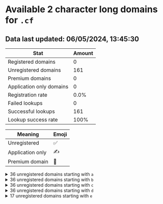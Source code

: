 # Available 2 character long domains for `.cf`

## Data last updated: 06/05/2024, 13:45:30

|Stat|Amount|
|--|--|
|Registered domains|0|
|Unregistered domains|161|
|Premium domains|0|
|Application only domains|0|
|Registration rate|0.0%|
|Failed lookups|0|
|Successful lookups|161|
|Lookup success rate|100%|


|Meaning|Emoji|
|--|--|
|Unregistered|:white_check_mark:|
|Application only|:writing_hand:|
|Premium domain|:gem:|

<details>
<summary>36 unregistered domains starting with <bold><code>a</code></bold></summary>

|Type|Domain|
|--|--|
|:white_check_mark:|`a0.cf`|
|:white_check_mark:|`a1.cf`|
|:white_check_mark:|`a2.cf`|
|:white_check_mark:|`a3.cf`|
|:white_check_mark:|`a4.cf`|
|:white_check_mark:|`a5.cf`|
|:white_check_mark:|`a6.cf`|
|:white_check_mark:|`a7.cf`|
|:white_check_mark:|`a8.cf`|
|:white_check_mark:|`a9.cf`|
|:white_check_mark:|`aa.cf`|
|:white_check_mark:|`ab.cf`|
|:white_check_mark:|`ac.cf`|
|:white_check_mark:|`ad.cf`|
|:white_check_mark:|`ae.cf`|
|:white_check_mark:|`af.cf`|
|:white_check_mark:|`ag.cf`|
|:white_check_mark:|`ah.cf`|
|:white_check_mark:|`ai.cf`|
|:white_check_mark:|`aj.cf`|
|:white_check_mark:|`ak.cf`|
|:white_check_mark:|`al.cf`|
|:white_check_mark:|`am.cf`|
|:white_check_mark:|`an.cf`|
|:white_check_mark:|`ao.cf`|
|:white_check_mark:|`ap.cf`|
|:white_check_mark:|`aq.cf`|
|:white_check_mark:|`ar.cf`|
|:white_check_mark:|`as.cf`|
|:white_check_mark:|`at.cf`|
|:white_check_mark:|`au.cf`|
|:white_check_mark:|`av.cf`|
|:white_check_mark:|`aw.cf`|
|:white_check_mark:|`ax.cf`|
|:white_check_mark:|`ay.cf`|
|:white_check_mark:|`az.cf`|
</details>
<details>
<summary>36 unregistered domains starting with <bold><code>b</code></bold></summary>

|Type|Domain|
|--|--|
|:white_check_mark:|`b0.cf`|
|:white_check_mark:|`b1.cf`|
|:white_check_mark:|`b2.cf`|
|:white_check_mark:|`b3.cf`|
|:white_check_mark:|`b4.cf`|
|:white_check_mark:|`b5.cf`|
|:white_check_mark:|`b6.cf`|
|:white_check_mark:|`b7.cf`|
|:white_check_mark:|`b8.cf`|
|:white_check_mark:|`b9.cf`|
|:white_check_mark:|`ba.cf`|
|:white_check_mark:|`bb.cf`|
|:white_check_mark:|`bc.cf`|
|:white_check_mark:|`bd.cf`|
|:white_check_mark:|`be.cf`|
|:white_check_mark:|`bf.cf`|
|:white_check_mark:|`bg.cf`|
|:white_check_mark:|`bh.cf`|
|:white_check_mark:|`bi.cf`|
|:white_check_mark:|`bj.cf`|
|:white_check_mark:|`bk.cf`|
|:white_check_mark:|`bl.cf`|
|:white_check_mark:|`bm.cf`|
|:white_check_mark:|`bn.cf`|
|:white_check_mark:|`bo.cf`|
|:white_check_mark:|`bp.cf`|
|:white_check_mark:|`bq.cf`|
|:white_check_mark:|`br.cf`|
|:white_check_mark:|`bs.cf`|
|:white_check_mark:|`bt.cf`|
|:white_check_mark:|`bu.cf`|
|:white_check_mark:|`bv.cf`|
|:white_check_mark:|`bw.cf`|
|:white_check_mark:|`bx.cf`|
|:white_check_mark:|`by.cf`|
|:white_check_mark:|`bz.cf`|
</details>
<details>
<summary>36 unregistered domains starting with <bold><code>c</code></bold></summary>

|Type|Domain|
|--|--|
|:white_check_mark:|`c0.cf`|
|:white_check_mark:|`c1.cf`|
|:white_check_mark:|`c2.cf`|
|:white_check_mark:|`c3.cf`|
|:white_check_mark:|`c4.cf`|
|:white_check_mark:|`c5.cf`|
|:white_check_mark:|`c6.cf`|
|:white_check_mark:|`c7.cf`|
|:white_check_mark:|`c8.cf`|
|:white_check_mark:|`c9.cf`|
|:white_check_mark:|`ca.cf`|
|:white_check_mark:|`cb.cf`|
|:white_check_mark:|`cc.cf`|
|:white_check_mark:|`cd.cf`|
|:white_check_mark:|`ce.cf`|
|:white_check_mark:|`cf.cf`|
|:white_check_mark:|`cg.cf`|
|:white_check_mark:|`ch.cf`|
|:white_check_mark:|`ci.cf`|
|:white_check_mark:|`cj.cf`|
|:white_check_mark:|`ck.cf`|
|:white_check_mark:|`cl.cf`|
|:white_check_mark:|`cm.cf`|
|:white_check_mark:|`cn.cf`|
|:white_check_mark:|`co.cf`|
|:white_check_mark:|`cp.cf`|
|:white_check_mark:|`cq.cf`|
|:white_check_mark:|`cr.cf`|
|:white_check_mark:|`cs.cf`|
|:white_check_mark:|`ct.cf`|
|:white_check_mark:|`cu.cf`|
|:white_check_mark:|`cv.cf`|
|:white_check_mark:|`cw.cf`|
|:white_check_mark:|`cx.cf`|
|:white_check_mark:|`cy.cf`|
|:white_check_mark:|`cz.cf`|
</details>
<details>
<summary>36 unregistered domains starting with <bold><code>d</code></bold></summary>

|Type|Domain|
|--|--|
|:white_check_mark:|`d0.cf`|
|:white_check_mark:|`d1.cf`|
|:white_check_mark:|`d2.cf`|
|:white_check_mark:|`d3.cf`|
|:white_check_mark:|`d4.cf`|
|:white_check_mark:|`d5.cf`|
|:white_check_mark:|`d6.cf`|
|:white_check_mark:|`d7.cf`|
|:white_check_mark:|`d8.cf`|
|:white_check_mark:|`d9.cf`|
|:white_check_mark:|`da.cf`|
|:white_check_mark:|`db.cf`|
|:white_check_mark:|`dc.cf`|
|:white_check_mark:|`dd.cf`|
|:white_check_mark:|`de.cf`|
|:white_check_mark:|`df.cf`|
|:white_check_mark:|`dg.cf`|
|:white_check_mark:|`dh.cf`|
|:white_check_mark:|`di.cf`|
|:white_check_mark:|`dj.cf`|
|:white_check_mark:|`dk.cf`|
|:white_check_mark:|`dl.cf`|
|:white_check_mark:|`dm.cf`|
|:white_check_mark:|`dn.cf`|
|:white_check_mark:|`do.cf`|
|:white_check_mark:|`dp.cf`|
|:white_check_mark:|`dq.cf`|
|:white_check_mark:|`dr.cf`|
|:white_check_mark:|`ds.cf`|
|:white_check_mark:|`dt.cf`|
|:white_check_mark:|`du.cf`|
|:white_check_mark:|`dv.cf`|
|:white_check_mark:|`dw.cf`|
|:white_check_mark:|`dx.cf`|
|:white_check_mark:|`dy.cf`|
|:white_check_mark:|`dz.cf`|
</details>
<details>
<summary>17 unregistered domains starting with <bold><code>e</code></bold></summary>

|Type|Domain|
|--|--|
|:white_check_mark:|`ea.cf`|
|:white_check_mark:|`eb.cf`|
|:white_check_mark:|`ec.cf`|
|:white_check_mark:|`ed.cf`|
|:white_check_mark:|`ee.cf`|
|:white_check_mark:|`ef.cf`|
|:white_check_mark:|`eg.cf`|
|:white_check_mark:|`eh.cf`|
|:white_check_mark:|`ei.cf`|
|:white_check_mark:|`ej.cf`|
|:white_check_mark:|`ek.cf`|
|:white_check_mark:|`el.cf`|
|:white_check_mark:|`em.cf`|
|:white_check_mark:|`en.cf`|
|:white_check_mark:|`eo.cf`|
|:white_check_mark:|`ep.cf`|
|:white_check_mark:|`eq.cf`|
</details>